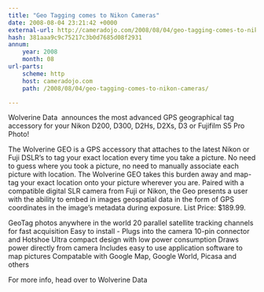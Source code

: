 ```yaml
---
title: "Geo Tagging comes to Nikon Cameras"
date: 2008-08-04 23:21:42 +0000
external-url: http://cameradojo.com/2008/08/04/geo-tagging-comes-to-nikon-cameras/
hash: 381aaa9c9c75217c3b0d7685d08f2931
annum:
    year: 2008
    month: 08
url-parts:
    scheme: http
    host: cameradojo.com
    path: /2008/08/04/geo-tagging-comes-to-nikon-cameras/

---
```


Wolverine Data  announces the most advanced GPS geographical tag accessory for your Nikon D200, D300, D2Hs, D2Xs, D3 or Fujifilm S5 Pro Photo!

The Wolverine GEO is a GPS accessory that attaches to the latest Nikon or Fuji DSLR’s to  tag your exact location every time you take a picture.  No need to guess where you  took a picture, no need to manually associate each picture with location.   The Wolverine GEO takes this burden away and map-tag your exact location onto  your picture wherever you are. Paired with a compatible digital SLR camera from Fuji or Nikon, the Geo presents  a user with the ability to embed in images geospatial data in the form of GPS  coordinates in the image’s metadata during exposure. List Price: $189.99.


GeoTag photos anywhere in the world
20 parallel satellite tracking channels for fast acquisition
Easy to install - Plugs into the camera 10-pin connector and Hotshoe
Ultra compact design with low power consumption
Draws power directly from camera
Includes easy to use application software to map pictures
Compatable with Google Map, Google World, Picasa and others

For more info, head over to Wolverine Data





